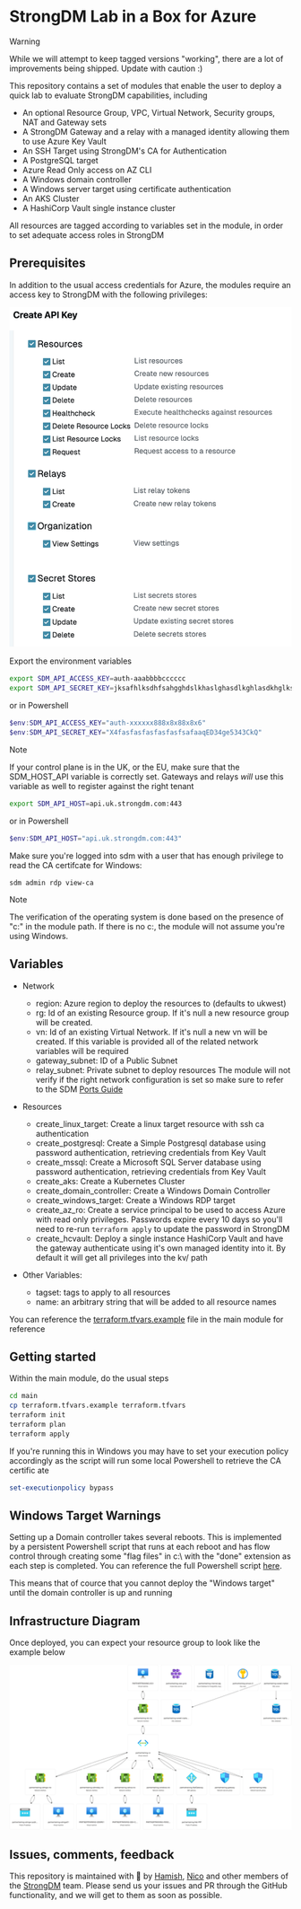# StrongDM Lab in a Box for Azure
> [!Warning]
> While we will attempt to keep tagged versions "working", there are a lot of improvements being shipped.
> Update with caution :)


This repository contains a set of modules that enable the user to deploy a quick lab to evaluate StrongDM capabilities, including
- An optional Resource Group, VPC, Virtual Network, Security groups, NAT and Gateway sets
- A StrongDM Gateway and a relay with a managed identity allowing them to use Azure Key Vault
- An SSH Target using StrongDM's CA for Authentication 
- A PostgreSQL target
- Azure Read Only access on AZ CLI
- A Windows domain controller 
- A Windows server target using certificate authentication 
- An AKS Cluster 
- A HashiCorp Vault single instance cluster

All resources are tagged according to variables set in the module, in order to set adequate access roles in StrongDM

## Prerequisites
In addition to the usual access credentials for Azure, the modules require an access key to StrongDM with the following privileges:

 ![StrongDM Permissions](doc/strongdm-permissions.png?raw=true)

Export the environment variables

```bash
export SDM_API_ACCESS_KEY=auth-aaabbbbcccccc
export SDM_API_SECRET_KEY=jksafhlksdhfsahgghdslkhaslghasdlkghlasdkhglkshg
```
or in Powershell
```powershell
$env:SDM_API_ACCESS_KEY="auth-xxxxxx888x8x88x8x6"
$env:SDM_API_SECRET_KEY="X4fasfasfasfasfasfsafaaqED34ge5343CkQ"
```

> [!NOTE]
> If your control plane is in the UK, or the EU, make sure that the SDM_HOST_API variable is correctly set.
> Gateways and relays *will* use this variable as well to register against the right tenant

```bash
export SDM_API_HOST=api.uk.strongdm.com:443
```
or in Powershell
```powershell
$env:SDM_API_HOST="api.uk.strongdm.com:443"
```

Make sure you're logged into sdm with a user that has enough privilege to read the CA certifcate for Windows:
```sdm login
sdm admin rdp view-ca
```

> [!NOTE]
> The verification of the operating system is done based on the presence of "c:" in the module path. If there is no c:,
> the module will not assume you're using Windows.

## Variables
- Network
  - region: Azure region to deploy the resources to (defaults to ukwest)
  - rg: Id of an existing Resource group. If it's null a new resource group will be created. 
  - vn: Id of an existing Virtual Network. If it's null a new vn will be created. If this variable is provided all of the related network variables will be required
  - gateway_subnet: ID of a Public Subnet
  - relay_subnet: Private subnet to deploy resources
The module will not verify if the right network configuration is set so make sure to refer to the SDM [Ports Guide](https://www.strongdm.com/docs/admin/deployment/ports-guide/)

- Resources
  - create_linux_target: Create a linux target resource with ssh ca authentication
  - create_postgresql: Create a Simple Postgresql database using password authentication, retrieving credentials from Key Vault
  - create_mssql: Create a Microsoft SQL Server database using password authentication, retrieving credentials from Key Vault
  - create_aks: Create a Kubernetes Cluster
  - create_domain_controller: Create a Windows Domain Controller
  - create_windows_target: Create a Windows RDP target
  - create_az_ro: Create a service principal to be used to access Azure with read only privileges. Passwords expire every 10 days so you'll need to re-run ```terraform apply``` to update the password in StrongDM
  - create_hcvault: Deploy a single instance HashiCorp Vault and have the gateway authenticate using it's own managed identity into it. By default it will get all privileges into the kv/ path
 
- Other Variables:
  - tagset: tags to apply to all resources
  - name: an arbitrary string that will be added to all resource names


You can reference the [terraform.tfvars.example](main/terraform.tfvars.example) file in the main module for reference

## Getting started

Within the main module, do the usual steps

```bash
cd main
cp terraform.tfvars.example terraform.tfvars
terraform init
terraform plan
terraform apply
``` 

If you're running this in Windows you may have to set your execution policy accordingly as the script will run some local Powershell to retrieve the CA certific
ate

```powershell
set-executionpolicy bypass
```

## Windows Target Warnings
Setting up a Domain controller takes several reboots. This is implemented by a persistent Powershell script that runs at each reboot and has flow control through creating some "flag files" in c:\ with the "done" extension as each step is completed. You can reference the full Powershell script [here](dc/install-dc.ps1.tpl).

This means that of cource that you cannot deploy the "Windows target" until the domain controller is up and running

## Infrastructure Diagram
Once deployed, you can expect your resource group to look like the example below

![StrongDM Permissions](doc/partnertraining.png?raw=true)
## Issues, comments, feedback
This repository is maintained with :blue_heart: by [Hamish](https://github.com/HameArm), [Nico](https://github.com/ncorrare) and other members of the [StrongDM](https://github.com/strongdm) team.
Please send us your issues and PR through the GitHub functionality, and we will get to them as soon as possible.
